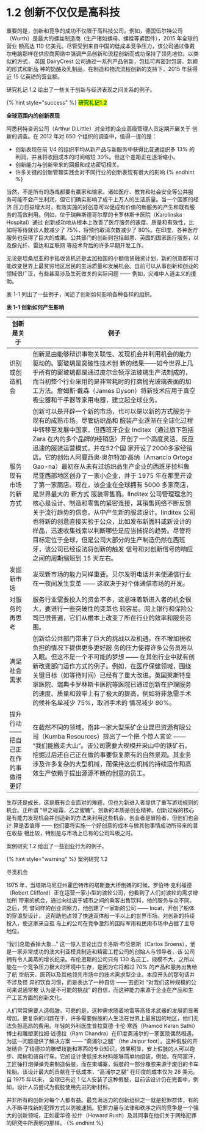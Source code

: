 # 1.2 创新不仅仅是高科技

&#x20;       重要的是，创新和竞争的成功不仅限于高科技公司。例如，德国伍尔特公司 （Wurth）是最大的螺丝制造商（生产诸如螺母、螺栓等紧固件），2015 年全球的营业 额高达 110 亿美元。尽管受到来自中国的低成本竞争压力，该公司通过像戴尔电脑那样在供应商网络中强调产品创新和流程创新而成功保持了领先地位。以类似的方式， 英国 DairyCrest 公司通过一系列产品创新，包括可再密封包装、新颖的形式和新品 种的奶酪及乳制品，在制造和物流流程创新的支持下，2015 年获得近 15 亿英镑的营业额。

&#x20;       研究礼记 1.2 给出了一些关于创新与经济表现之间关系的例子。

{% hint style="success" %}
<mark style="color:green;">**研究礼记1.2**</mark>

&#x20;                                                 **全球范围内的创新表现**

阿悉利特咨询公司（Arthur D.Little）对全球的企业高级管理人员定期开展关于 创新的调查。在 2012 年对 650 个组织的调查中，值得一提的是：

* 创新表现在前 1/4 的组织平均从新产品与新服务中获得比普通组织多 13% 的利润，并且将收回成本的时间缩短 30%。但这个差距正在逐渐缩小。&#x20;
* 创新能力与创新带来的回报和成功密切相关。&#x20;
* 许多关键的创新管理实践会对不同行业的创新表现有很大的影响
{% endhint %}

&#x20;       当然，不是所有的游戏都要有赢家和输家。诸如医疗、教育和社会安全等公共服 务可能不会产生利润，但它们确实影响了成千上万人的生活质量。当一个国家的经济 压力日益增大时，有效实施的好创意可以促成有价值的新服务的产生和既有服务的高效利用。例如，位于瑞典斯德哥尔摩的卡罗林斯卡医院（Karolinska Hospital）通过 创新成功地从根本上改善了医疗服务的速度、质量和有效性，比如将等待就诊人数减少了 75%，将预约取消次数减少了 80%。在印度，各种医疗服务也获得了巨大的成果。公共部门的创新则包括邮票、英国的国家医疗服务，以及像光纤、雷达和互联网 等技术背后的许多早期开发工作。&#x20;

&#x20;       无论是坦桑尼亚的手摇收音机还是孟加拉国的小额信贷融资计划，新的创意都有可能改变世界上最贫穷地区居民的生活质量和发展机会。自前可以从事创新和创业的 领域很广泛，有些甚至涉及生死做关的实际问题 —— 例如，灾难中人道主义的援助。

&#x20;       表 1-1 列出了一些例子，闻述了创新如何影响各种各样的组织。&#x20;

**表 1-1 创新如何产生影响**&#x20;

| 创新是关于                | 例子                                                                                                                                                                                                                                                                                                                                                                                                                                                                                           |
| -------------------- | -------------------------------------------------------------------------------------------------------------------------------------------------------------------------------------------------------------------------------------------------------------------------------------------------------------------------------------------------------------------------------------------------------------------------------------------------------------------------------------------- |
| 识别或创造机会              | 创新是由能够辩识事物关联性、发现机会并利用机会的能力驱动的。窗玻璃是突破性技术创 新的结果——如今世界上几乎所有的窗玻璃都是通过皮尔金顿浮法玻璃生产法制成的，而当初整个行业采用的是非常耗时的打磨抛光玻璃表面的加工方法。詹姆斯·戴森（James Dyson）将新技术应用于真空吸尘器和干手器等家用电器，建立起全球业务。                                                                                                                                                                                                                                                                                                                               |
| 服务现有市场的新方式           | 创新可以是开辟一个新的市场，也可以是以新的方式服务于现有的成熟市场。尽管纺织品和 服装产业逐渐在全球化过程中转移至发展中国家，但西班牙企业 Inditex（通过旗下包括 Zara 在内的多个品牌的经销店）开创了一个高度灵活、反应迅速的服装运营模式，并在52个国 家开设了2000多家经销店。它的创始人阿曼西奥·奥尔特加·高纳（Amancio Ortega Gao-na）最初在从未有过纺织品生产企业的西班牙拉科鲁尼亚西部地区创办了一家小企业，并于 1975 年在那里开设了第一家商店。现在，该企业在全球拥有 5000 多家商店，是世界最大的 新方式 服装零售商。lInditex 公司管理理念的核心是设计、制造和零售的紧密连接，其销售网络不断反馈关于流行趋势的信息，从中产生新的服装设计。Iinditex 公司也将新的创意直接实验于公众，比如发布新面料或新设计的样品，迅速收集线索以判断哪些是应当捕捉的趋势。尽管将 目标定位于全球，但是公司大部分的生产制造仍然在西班牙，该公司已经设法将创新的触发 信号和对创新信号的响应之间的周期缩短到 15 天左右。 |
| 发掘新市场                | 发现新市场的能力同样重要。贝尔发明电话并未使通信行业在一夜间发生变革 —— 这取决于对个体通信市场的开发。                                                                                                                                                                                                                                                                                                                                                                                                                                        |
| 对服务的再思考              | 服务行业需要投入的资金不多，这意味着新进入者的机会很大，要进行一些突破性的变革也  较容易。网上银行和保险公司已很普遍，它们从根本上改变了所在行业的效率和服务范围。                                                                                                                                                                                                                                                                                                                                                                                                           |
| 满足社会需求               | 创新给公共部门带来了巨大的挑战以及机遇。在不增加税收负担的情况下提供更多更好服 务的压力使得许多公务员难以入眠。但这不是一个不可能的梦想 —— 在其他行业中就有创新改变部门运作方式的例子。例如，在医疗保健领域，围绕关键目标（如等待时间）已经有了重大改进。英国莱斯特皇家医院、瑞典卡罗林斯卡医院等医院已通过创新在护理服务的速度、质量和效率上有了极大的提高，例如将非急需手术的候补名单减少 75%，取消手术的 情况减少 80%。                                                                                                                                                                                                                                                                         |
| 提升行动 —— 把自己正在作的事做得更好 | 在截然不同的领域，南非一家大型采矿企业昆巴资源有限公司（Kumba Resources）提出了一个把 个惊人言论 —— “我们能搬走大山”。该公司需要大规模开采山中的铁矿石，挖掘过后还自己正在做的事要恢复原有的自然景观。其业务涉及许多复杂的大型机械，而保持这些机械的持续运作和高效生产依赖于提出源源不断的创意的员工。                                                                                                                                                                                                                                                                                                                               |



&#x20;       生存还是成长，这是既有企业面对的难题，但也为新进入者提供了重写游戏规则的机会。正所谓 “甲之碰霜，乙之蜜糖”。创新的本质是创业精神。创新过程的核心 是有能力发现机会并创造新的方法来利用这些机会。创业者是冒险者，但他们也会计 算是否值得 —— 他们要将实施一个好创意的成本与做其他事情成功所带来的潜在收益 相比较，特别是与市场上已有的公司叫板之时。

&#x20;       案例研究 1.2 给出了一些创业行为的例子。&#x20;

{% hint style="warning" %}
案例研究 1.2

&#x20;                                                 寻觅机会

&#x20;         1975 年，当塔斯马尼亚州霍巴特市的塔斯曼大桥倒媽的时候，罗伯特·克利福德 （Robert Clifford）正在运营一家小型的渡轮公司，他看到了人们对渡轮的需求增加所 带来的机会，通过向往返于城市之间的乘客出售饮料，他的服务与众不同。之后，凭 借同样的创业洞察力，他创建了一家新的公司 —— Incat，开创了船体的穿浪型设计， 这帮助他占领了快速双体船一半以上的世界市场。对创新的持续投入，使这家来自孤 岛上的公司在竞争激烈的国际军用和民用市场中占据了主导地位。&#x20;

&#x20;       “我们总能香掉大象…” 这一惊人言论出自卡洛斯·布伦恩斯（Carlos Broens），他是一家非常成功的澳大利亚模具制造和精密工程公司的创始人与领导者，该 公司拥有令人美蒸的增长纪录。布伦恩斯的公司只有 130 名员工，规模不大，之所以 能在一个竞争压力极大的环境中生存，是因为它将超过 70% 的产品和服务出售给了航 空航天、医药以及其他领先市场中的技术需求型企业。本段开头的那句话并不涉及怪 异的饮食习惯，而是表达了一种自信 —— 去面对 “对我们这种规模的公司来说通常被 认为是不可能的挑战” 的自信，而这种能力来源于企业在产品和生产工艺方面的创新文化。&#x20;

&#x20;       人们常常需要人造假肢，可悲的是，这种需求随着地雷等高技术武器的发展而显著增加。更复杂的问题在于，许多需要假肢的人生活在世界上最贫因的地区，他们无法负担高昂的费用。年轻的外科医生普拉莫德·卡伦·寒西（Pramod Karan Sathi）博士和雕塑家拉姆·钱德拉（Ram Chandra）在印度斋浦尔的一家医院偶然相遇，为这一问题提供了解决方案 —— “斋浦尔之腿”（the Jaipur foot）。这种假肢的开发结合 了钱德拉的雕塑技能和寒西的专业知识，效果明显，安上假肢的人可以跑步、爬树和骑自行车。它的设计使低技术材料能够简单地组装，例如，在阿富汗，工匠锤打炮弹弹壳来制造假肢，而在束埔寨，假肢的一部分橡胶来源于废旧的卡车轮胎。该设计最大的贡献在于低成本，“高浦尔之腿” 在印度的成本仅为 28 美元。自 1975 年以来， 全球已有近 1 亿人安装了这种假肢，目前该设计仍在完善中，例如，设计人员尝试为假肢使用先进的新材料。&#x20;

&#x20;       并非所有的创新对每个人都有益。最充满活力的创新组织之一就是犯罪群体，有的人不断寻找新的犯罪方式以防被速捕。犯罪力量与法律和秩序之间的竞争是一个强大的创新领域，正如霍华德·拉什（Howard Rush）及其同事在他们关于网络犯罪的研究中所表明的那样。
{% endhint %}





&#x20;&#x20;
